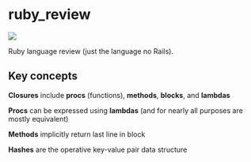 # ruby_review

[![](https://img.shields.io/badge/Ruby-2.6.3p62-red.svg)](https://www.ruby-lang.org/en/) 

Ruby language review (just the language no Rails).

## Key concepts

**Closures** include **procs** (functions), **methods**, **blocks**, and **lambdas**

**Procs** can be expressed using **lambdas** (and for nearly all purposes are mostly equivalent)

**Methods** implicitly return last line in block

**Hashes** are the operative key-value pair data structure

